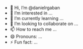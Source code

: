 - 👋 Hi, I’m @danielrgaban
- 👀 I’m interested in ...
- 🌱 I’m currently learning ...
- 💞️ I’m looking to collaborate on ...
- 📫 How to reach me ...
- 😄 Pronouns: ...
- ⚡ Fun fact: ...

<!---
danielrgaban/danielrgaban is a ✨ special ✨ repository because its `README.md` (this file) appears on your GitHub profile.
You can click the Preview link to take a look at your changes.
--->
